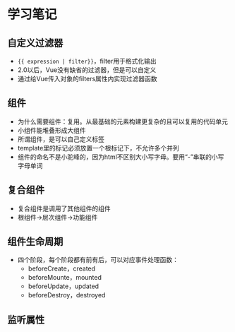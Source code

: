 # 学习笔记

## 自定义过滤器

* ` {{ expression | filter}} `，filter用于格式化输出
* 2.0以后，Vue没有缺省的过滤器，但是可以自定义
* 通过给Vue传入对象的filters属性内实现过滤器函数

## 组件

* 为什么需要组件：复用。从最基础的元素构建更复杂的且可以复用的代码单元
* 小组件能堆叠形成大组件
* 所谓组件，是可以自己定义标签
* template里的标记必须放置一个根标记下，不允许多个并列
* 组件的命名不是小驼峰的，因为html不区别大小写字母。要用“-”串联的小写字母单词

## 复合组件

* 复合组件是调用了其他组件的组件
* 根组件->层次组件->功能组件

## 组件生命周期

* 四个阶段，每个阶段都有前有后，可以对应事件处理函数：
  * beforeCreate，created
  * beforeMounte，mounted
  * beforeUpdate，updated
  * beforeDestroy，destroyed

## 监听属性
